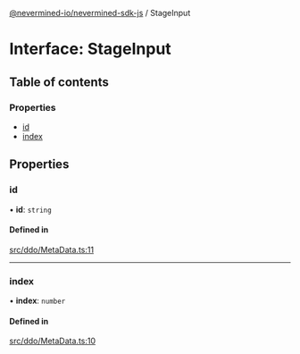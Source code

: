 [@nevermined-io/nevermined-sdk-js](../code-reference.md) / StageInput

# Interface: StageInput

## Table of contents

### Properties

- [id](StageInput.md#id)
- [index](StageInput.md#index)

## Properties

### id

• **id**: `string`

#### Defined in

[src/ddo/MetaData.ts:11](https://github.com/nevermined-io/sdk-js/blob/9b831f0/src/ddo/MetaData.ts#L11)

___

### index

• **index**: `number`

#### Defined in

[src/ddo/MetaData.ts:10](https://github.com/nevermined-io/sdk-js/blob/9b831f0/src/ddo/MetaData.ts#L10)
